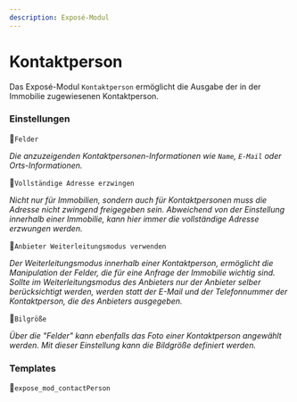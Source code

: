 ```yaml
---
description: Exposé-Modul
---
```


# Kontaktperson

Das Exposé-Modul `Kontaktperson` ermöglicht die Ausgabe der in der Immobilie zugewiesenen Kontaktperson.

### Einstellungen

🔹`Felder`

_Die anzuzeigenden Kontaktpersonen-Informationen wie `Name`, `E-Mail` oder Orts-Informationen._

🔹`Vollständige Adresse erzwingen`

_Nicht nur für Immobilien, sondern auch für Kontaktpersonen muss die Adresse nicht zwingend freigegeben sein. Abweichend von der Einstellung innerhalb einer Immobilie, kann hier immer die vollständige Adresse erzwungen werden._

🔹`Anbieter Weiterleitungsmodus verwenden`

_Der Weiterleitungsmodus innerhalb einer Kontaktperson, ermöglicht die Manipulation der Felder, die für eine Anfrage der Immobilie wichtig sind. Sollte im Weiterleitungsmodus des Anbieters nur der Anbieter selber berücksichtigt werden, werden statt der E-Mail und der Telefonnummer der Kontaktperson, die des Anbieters ausgegeben._

🔹`Bilgröße`

_Über die "Felder" kann ebenfalls das Foto einer Kontaktperson angewählt werden. Mit dieser Einstellung kann die Bildgröße definiert werden._

### Templates

🔸`expose_mod_contactPerson`

